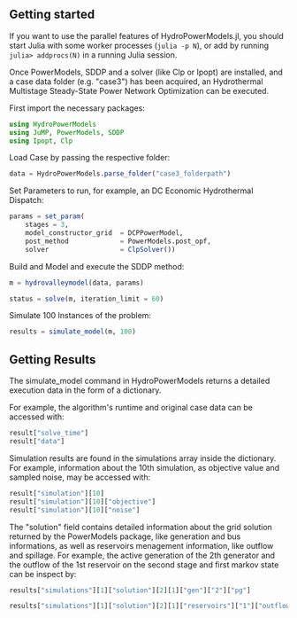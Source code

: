 ## Getting started

If you want to use the parallel features of HydroPowerModels.jl, you should start Julia with
some worker processes (`julia -p N`), or add by running `julia> addprocs(N)` in
a running Julia session.

Once PowerModels, SDDP and a solver (like Clp or Ipopt) are installed, and a case data folder (e.g. "case3") has been acquired, an Hydrothermal Multistage Steady-State Power Network Optimization can be executed.

First import the necessary packages:

```julia
using HydroPowerModels
using JuMP, PowerModels, SDDP
using Ipopt, Clp
```

Load Case by passing the respective folder:


```julia
data = HydroPowerModels.parse_folder("case3_folderpath")
```

Set Parameters to run, for example, an DC Economic Hydrothermal Dispatch:

```julia
params = set_param( 
    stages = 3, 
    model_constructor_grid  = DCPPowerModel,
    post_method             = PowerModels.post_opf,
    solver                  = ClpSolver())
```

Build and Model and execute the SDDP method:

```julia
m = hydrovalleymodel(data, params)

status = solve(m, iteration_limit = 60)
```

Simulate 100 Instances of the problem:

```julia
results = simulate_model(m, 100)
```

## Getting Results

The simulate_model command in HydroPowerModels returns a detailed execution data in the form of a dictionary.

For example, the algorithm's runtime and original case data can be accessed with:

```julia
result["solve_time"]
result["data"]
```

Simulation results are found in the simulations array inside the dictionary. For example, information about the 10th simulation, as objective value and sampled noise, may be accessed with:

```julia
result["simulation"][10]
result["simulation"][10]["objective"]
result["simulation"][10]["noise"]
```

The "solution" field contains detailed information about the grid solution returned by the PowerModels package, like generation and bus informations, as well as reservoirs menagement information, like outflow and spillage. For example, the active generation of the 2th generator and the outflow of the 1st reservoir on the second stage and first markov state can be inspect by:

```julia
results["simulations"][1]["solution"][2][1]["gen"]["2"]["pg"]

results["simulations"][1]["solution"][2][1]["reservoirs"]["1"]["outflow"]
```

